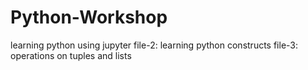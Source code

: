 # Python-Workshop
learning python using jupyter
file-2: learning python constructs
file-3: operations on tuples and lists
